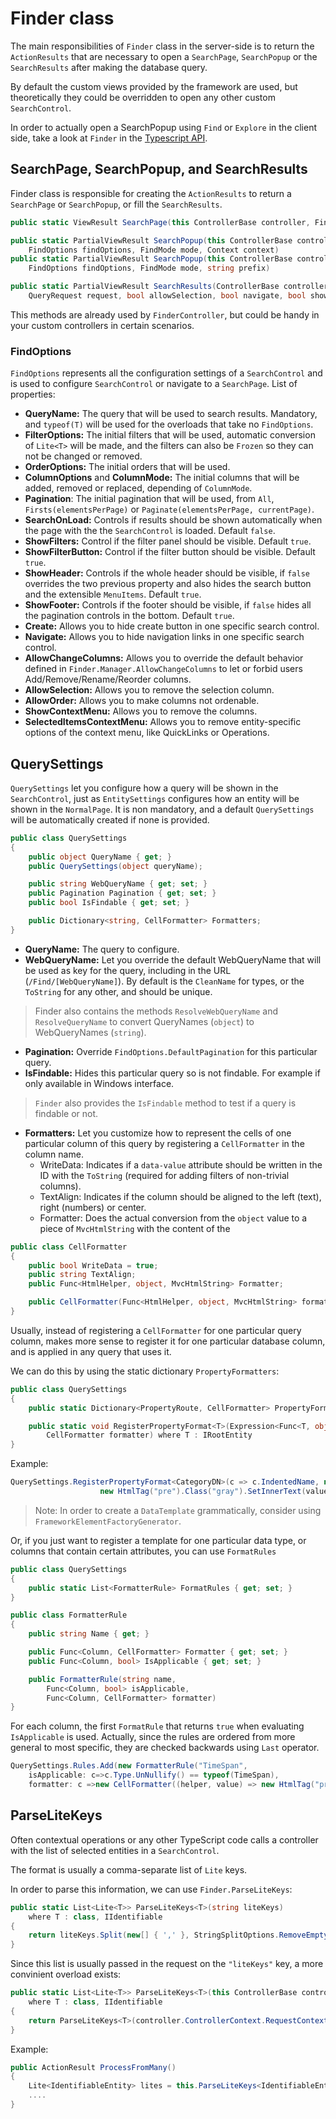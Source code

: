 # Finder class

The main responsibilities of `Finder` class in the server-side is to return the `ActionResults` that are necessary to open a `SearchPage`, `SearchPopup` or the `SearchResults` after making the database query. 

By default the custom views provided by the framework are used, but theoretically they could be overridden to open any other custom  `SearchControl`.

In order to actually open a SearchPopup using `Find` or `Explore` in the client side, take a look at `Finder` in the [Typescript API](...\Signum\Scripts\Finder.md).

## SearchPage, SearchPopup, and SearchResults

Finder class is responsible for creating the `ActionResults` to return a `SearchPage` or `SearchPopup`, or fill the `SearchResults`.

```C#
public static ViewResult SearchPage(this ControllerBase controller, FindOptions findOptions)

public static PartialViewResult SearchPopup(this ControllerBase controller, 
	FindOptions findOptions, FindMode mode, Context context)
public static PartialViewResult SearchPopup(this ControllerBase controller, 
	FindOptions findOptions, FindMode mode, string prefix)

public static PartialViewResult SearchResults(ControllerBase controller, 
	QueryRequest request, bool allowSelection, bool navigate, bool showFooter, string prefix)
```

This methods are already used by `FinderController`, but could be handy in your custom controllers in certain scenarios. 

### FindOptions

`FindOptions` represents all the configuration settings of a `SearchControl` and is used to configure `SearchControl` or navigate to a `SearchPage`. List of properties: 

* **QueryName:** The query that will be used to search results. Mandatory, and `typeof(T)` will be used for the overloads that take no `FindOptions`. 
* **FilterOptions:** The initial filters that will be used, automatic conversion of `Lite<T>` will be made, and the filters can also be `Frozen` so they can not be changed or removed. 
* **OrderOptions:** The initial orders that will be used.  
* **ColumnOptions** and **ColumnMode:** The initial columns that will be added, removed or replaced, depending of `ColumnMode`.  
* **Pagination**: The initial pagination that will be used, from `All`, `Firsts(elementsPerPage)` or `Paginate(elementsPerPage, currentPage)`.  
* **SearchOnLoad:** Controls if results should be shown automatically when the page with the the `SearchControl` is loaded. Default `false`.
* **ShowFilters:** Control if the filter panel should be visible. Default `true`.
* **ShowFilterButton:** Control if the filter button should be visible. Default `true`.
* **ShowHeader:** Controls if the whole header should be visible, if `false` overrides the two previous property and also hides the search button and the extensible `MenuItems`. Default `true`.
* **ShowFooter:** Controls if the footer should be visible, if `false` hides all the pagination controls in the bottom. Default `true`.  
* **Create:** Allows you to hide create button in one specific search control. 
* **Navigate:** Allows you to hide navigation links in one specific search control.
* **AllowChangeColumns:** Allows you to override the default behavior defined in `Finder.Manager.AllowChangeColumns` to let or forbid users Add/Remove/Rename/Reorder columns. 
* **AllowSelection:** Allows you to remove the selection column. 
* **AllowOrder:** Allows you to make columns not ordenable. 
* **ShowContextMenu:** Allows you to remove the columns.
* **SelectedItemsContextMenu:** Allows you to remove entity-specific options of the context menu, like QuickLinks or Operations.  



## QuerySettings


`QuerySettings` let you configure how a query will be shown in the `SearchControl`, just as `EntitySettings` configures how an entity will be shown in the `NormalPage`. It is non mandatory, and a default `QuerySettings` will be automatically created if none is provided. 

```C#
public class QuerySettings
{
    public object QueryName { get; }
    public QuerySettings(object queryName);

    public string WebQueryName { get; set; }
    public Pagination Pagination { get; set; }
    public bool IsFindable { get; set; } 

    public Dictionary<string, CellFormatter> Formatters;  
}
```

* **QueryName:** The query to configure.
* **WebQueryName:** Let you override the default WebQueryName that will be used as key for the query, including in the URL (`/Find/[WebQueryName]`). By default is the `CleanName` for types, or the `ToString` for any other, and should be unique. 

> Finder also contains the methods `ResolveWebQueryName` and `ResolveQueryName` to convert QueryNames (`object`)  to WebQueryNames (`string`).

* **Pagination:** Override `FindOptions.DefaultPagination` for this particular query. 
* **IsFindable:** Hides this particular query so is not findable. For example if only available in Windows interface. 

> `Finder` also provides the `IsFindable` method to test if a query is findable or not. 

* **Formatters:** Let you customize how to represent the cells of one particular column of this query by registering a `CellFormatter` in the column name.
	* WriteData: Indicates if a `data-value` attribute should be written in the ID with the `ToString` (required for adding filters of non-trivial columns).
	* TextAlign: Indicates if the column should be aligned to the left (text), right (numbers) or center. 
	* Formatter:  Does the actual conversion from the `object` value to a piece of `MvcHtmlString` with the content of the 

```C#
public class CellFormatter
{
    public bool WriteData = true;
    public string TextAlign;
    public Func<HtmlHelper, object, MvcHtmlString> Formatter; 

    public CellFormatter(Func<HtmlHelper, object, MvcHtmlString> formatter); 
}
```

Usually, instead of registering a `CellFormatter` for one particular query column, makes more sense to register it for one particular database column, and is applied in any query that uses it. 

We can do this by using the static dictionary `PropertyFormatters`: 

```C#
public class QuerySettings
{
    public static Dictionary<PropertyRoute, CellFormatter> PropertyFormatters { get; set; }

    public static void RegisterPropertyFormat<T>(Expression<Func<T, object>> propertyRoute, 
		CellFormatter formatter) where T : IRootEntity
}
```

Example: 

```C#
QuerySettings.RegisterPropertyFormat<CategoryDN>(c => c.IndentedName, new CellFormatter((helper, value) =>
                    new HtmlTag("pre").Class("gray").SetInnerText(value.ToString())));
```

> Note: In order to create a `DataTemplate` grammatically, consider using `FrameworkElementFactoryGenerator`. 


Or, if you just want to register a template for one particular data type, or columns that contain certain attributes, you can use `FormatRules`

```C#
public class QuerySettings
{
    public static List<FormatterRule> FormatRules { get; set; }
}

public class FormatterRule
{
    public string Name { get; }

    public Func<Column, CellFormatter> Formatter { get; set; }
    public Func<Column, bool> IsApplicable { get; set; }

    public FormatterRule(string name, 
		Func<Column, bool> isApplicable, 
		Func<Column, CellFormatter> formatter)
}
```

For each column, the first `FormatRule` that returns `true` when evaluating `IsApplicable` is used. Actually, since the rules are ordered from more general to most specific, they are checked backwards using `Last` operator.

```C#
QuerySettings.Rules.Add(new FormatterRule("TimeSpan", 
	isApplicable: c=>c.Type.UnNullify() == typeof(TimeSpan), 
	formatter: c =>new CellFormatter((helper, value) => new HtmlTag("pre").Class("gray").SetInnerText(value.ToString())))),
```

## ParseLiteKeys

Often contextual operations or any other TypeScript code calls a controller with the list of selected entities in a `SearchControl`.

The format is usually a comma-separate list of `Lite` keys. 

In order to parse this information, we can use `Finder.ParseLiteKeys`: 


```C#
public static List<Lite<T>> ParseLiteKeys<T>(string liteKeys) 
	where T : class, IIdentifiable
{
    return liteKeys.Split(new[] { ',' }, StringSplitOptions.RemoveEmptyEntries).Select(Lite.Parse<T>).ToList();
}
```

Since this list is usually passed in the request on the `"liteKeys"` key, a more convinient overload exists: 

```C#
public static List<Lite<T>> ParseLiteKeys<T>(this ControllerBase controller) 
	where T : class, IIdentifiable
{
    return ParseLiteKeys<T>(controller.ControllerContext.RequestContext.HttpContext.Request["liteKeys"]);
}
```

Example: 
```C#
public ActionResult ProcessFromMany()
{
    Lite<IdentifiableEntity> lites = this.ParseLiteKeys<IdentifiableEntity>();
    ....
}
```




